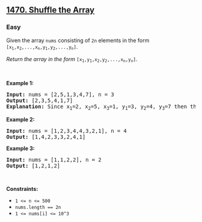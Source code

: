 ​<h2><a href="https://leetcode.com/problems/shuffle-the-array/">1470. Shuffle the Array</a></h2>
<h3>Easy</h3>
<div>
  <p>
    Given the array <code>nums</code> consisting of <code>2n</code> elements in
    the form
    <code
      >[x<sub>1</sub>,x<sub>2</sub>,...,x<sub>n</sub>,y<sub>1</sub>,y<sub>2</sub>,...,y<sub>n</sub>]</code
    >.
  </p>

  <p>
    <em>Return the array in the form</em>
    <code
      >[x<sub>1</sub>,y<sub>1</sub>,x<sub>2</sub>,y<sub>2</sub>,...,x<sub>n</sub>,y<sub>n</sub>]</code
    >.
  </p>

  <p>&nbsp;</p>
  <p><strong class="example">Example 1:</strong></p>

  <pre><strong>Input:</strong> nums = [2,5,1,3,4,7], n = 3
<strong>Output:</strong> [2,3,5,4,1,7] 
<strong>Explanation:</strong> Since x<sub>1</sub>=2, x<sub>2</sub>=5, x<sub>3</sub>=1, y<sub>1</sub>=3, y<sub>2</sub>=4, y<sub>3</sub>=7 then the answer is [2,3,5,4,1,7].
</pre>

  <p><strong class="example">Example 2:</strong></p>

  <pre><strong>Input:</strong> nums = [1,2,3,4,4,3,2,1], n = 4
<strong>Output:</strong> [1,4,2,3,3,2,4,1]
</pre>

  <p><strong class="example">Example 3:</strong></p>

  <pre><strong>Input:</strong> nums = [1,1,2,2], n = 2
<strong>Output:</strong> [1,2,1,2]
</pre>

  <p>&nbsp;</p>
  <p><strong>Constraints:</strong></p>

  <ul>
    <li><code>1 &lt;= n &lt;= 500</code></li>
    <li><code>nums.length == 2n</code></li>
    <li><code>1 &lt;= nums[i] &lt;= 10^3</code></li>
  </ul>
</div>
